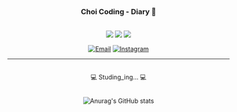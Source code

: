 <div align = center>

<br>

### Choi Coding - Diary 📓 

<br>
<img src="https://img.shields.io/badge/HTML5-E34F26?style=flat-square&logo=html5&logoColor=white"/>
<img src="https://img.shields.io/badge/css-1572B6?style=flat-square&logo=css3&logoColor=white"/>
<img src="https://img.shields.io/badge/JavaScript-7DF1E?style=flat-square&logo=JavaScript&logoColor=white"/>

[![Email](https://img.shields.io/badge/Email-cyd684@gmail.com-EA4335?logo=gmail&logoColor=white)](mailto:hyunsangwon93@gmail.com)
[![Instagram](https://img.shields.io/badge/Instagram-@0714yun-DB2973?logo=instagram&logoColor=white)](https://www.instagram.com/0714yun/)



<hr><br>
💻 Studing_ing... 💻 <br><br>
  
![Anurag's GitHub stats](https://github-readme-stats.vercel.app/api?username=96CHOI&show_icons=true&theme=radical)

</div>
